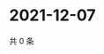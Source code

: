 # 2021-12-07

共 0 条

<!-- BEGIN WEIBO -->
<!-- 最后更新时间 Tue Dec 07 2021 04:10:08 GMT+0800 (China Standard Time) -->

<!-- END WEIBO -->
